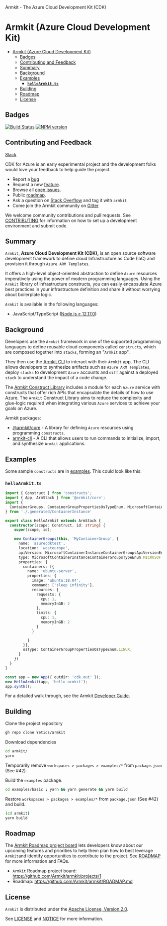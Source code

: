 Armkit - The Azure Cloud Development Kit (CDK)
# Armkit (Azure Cloud Development Kit)
- [Armkit (Azure Cloud Development Kit)](#armkit-azure-cloud-development-kit)
  - [Badges](#badges)
  - [Contributing and Feedback](#contributing-and-feedback)
  - [Summary](#summary)
  - [Background](#background)
  - [Examples](#examples)
    - [**`helloArmkit.ts`**](#helloarmkitts)
  - [Building](#building)
  - [Roadmap](#roadmap)
  - [License](#license)

## Badges

[![Build Status](https://dev.azure.com/aheumaier/armkit/_apis/build/status/Yetics.armkit?branchName=main)](https://dev.azure.com/aheumaier/armkit/_build/latest?definitionId=10&branchName=main)
[![NPM version](https://badge.fury.io/js/armkit.svg)](https://badge.fury.io/js/armkit)

## Contributing and Feedback

[Slack](https://cdk-dev.slack.com/archives/C018XT6REKT)

CDK for Azure is an early experimental project and the development folks would love your feedback to help guide the project.

* Report a [bug](https://github.com/yetics/armkit/issues/new?assignees=&labels=bug&template=bug-report.md&title=)
* Request a new [feature](https://github.com/yetics/armkit/issues/new?assignees=&labels=enhancement&template=feature-request.md&title=).
* Browse all [open issues](https://github.com/yetics/armkit/issues).
* Public [roadmap](https://github.com/yetics/armkit/projects/1).
* Ask a question on [Stack Overflow](https://stackoverflow.com/questions/tagged/armkit) and tag it with `armkit`
* Come join the Armkit community on [Gitter](https://gitter.im/Armkit/armkit)

We welcome community contributions and pull requests. See [CONTRIBUTING](./CONTRIBUTING.md) for information on how to set up a development environment and submit code.

## Summary

`Armkit`, **Azure Cloud Development Kit (CDK),** is an open source software development framework to define cloud Infrastructure as Code (IaC) and provision it through `Azure ARM Templates`.

It offers a high-level object-oriented abstraction to define `Azure` resources imperatively using the power of modern programming languages. Using the `Armkit` library of infrastructure constructs, you can easily encapsulate Azure best practices in your infrastructure definition and share it without worrying about boilerplate logic.

`Armkit` is available in the following languages:

- JavaScript/TypeScript ([Node.js ≥ 12.17.0](https://nodejs.org/download/release/latest-v12.x/))

## Background

Developers use the `Armkit` framework in one of the supported programming
languages to define reusable cloud components called `constructs`, which
are composed together into `stacks`, forming an "`Armkit` app".

They then use the [Armkit CLI](packages/armkit-cli) to interact with their `Armkit` app. The CLI allows developers to synthesize artifacts such as `Azure ARM Templates`, deploy `stacks` to development `Azure` accounts and `diff` against a deployed `stack` to understand the impact of a code change.

The [Armkit Construct Library](packages/@armkit/core) includes a module for each `Azure` service with constructs that offer rich APIs that encapsulate the details of how to use Azure. The `Armkit` Construct Library aims to reduce the complexity and glue-logic required when integrating various `Azure` services to achieve your goals on Azure.

Armkit packages:

* [@armkit/core](https://github.com/Yetics/armkit/tree/development/packages/%40armkit/core) - A library for defining `Azure` resources using programming `constructs`.
* [armkit-cli](https://github.com/Yetics/armkit/tree/development/packages/armkit-cli) - A CLI that allows users to run commands to initialize, import, and synthesize `Armkit` applications.

## Examples

Some sample `constructs` are in [examples](./examples/README.md). This could look like this:

### **`helloArmkit.ts`**

```ts
import { Construct } from 'constructs';
import { App, ArmStack } from '@armkit/core';
import {
  ContainerGroups, ContainerGroupPropertiesOsTypeEnum, MicrosoftContainerInstanceContainerGroupsTypeEnum, MicrosoftContainerInstanceContainerGroupsApiVersionEnum
} from './.generated/ContainerInstance'

export class HelloArmkit extends ArmStack {
  constructor(scope: Construct, id: string) {
    super(scope, id);

    new ContainerGroups(this, 'MyContainerGroup', {
      name: 'azurecdktest',
      location: 'westeurope',
      apiVersion: MicrosoftContainerInstanceContainerGroupsApiVersionEnum['2019_12_01'],
      type: MicrosoftContainerInstanceContainerGroupsTypeEnum.MICROSOFT_CONTAINER_INSTANCE_CONTAINER_GROUPS,
      properties: {
        containers: [{
          name: 'ubuntu-server',
          properties: {
            image: 'ubuntu:18.04',
            command: ['sleep infinity'],
            resources: {
              requests: {
                cpu: 1,
                memoryInGB: 2
              },
              limits: {
                cpu: 1,
                memoryInGB: 2
              }
            }

          }
        }],
        osType: ContainerGroupPropertiesOsTypeEnum.LINUX,
      }
    })
  }
}

const app = new App({ outdir: 'cdk.out' });
new HelloArmkit(app, 'hello-armkit');
app.synth();
```

For a detailed walk through, see the Armkit [Developer Guide](./CONTRIBUTING.md).

## Building

Clone the project repository

```bash
gh repo clone Yetics/armkit
```

Download dependencies

```bash
cd armkit/
yarn
```

Temporarily remove `workspaces > packages > examples/*` from `package.json` (See #42).

Build the `examples` package.

```bash
cd examples/basic ; yarn && yarn generate && yarn build
```

Restore `workspaces > packages > examples/*` from `package.json` (See #42) and build.

```bash
(cd armkit)
yarn build
```

## Roadmap

The [Armkit Roadmap project board](https://github.com/Yetics/armkit/projects) lets developers know about our upcoming
features and priorities to help them plan how to best leverage `Armkit`and identify opportunities to contribute to the project. See [ROADMAP](./ROADMAP.md) for more information and FAQs.

- `Armkit` Roadmap project board: https://github.com/Armkit/armkit/projects/1
- Roadmap: https://github.com/Armkit/armkit/ROADMAP.md

## License

`Armkit` is distributed under the [Apache License, Version 2.0](https://www.apache.org/licenses/LICENSE-2.0).

See [LICENSE](./LICENSE) and [NOTICE](./NOTICE) for more information.
